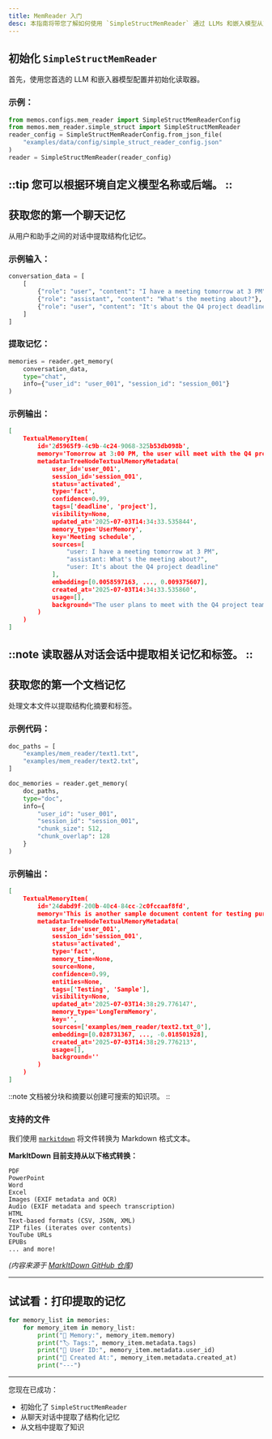 ```yaml
---
title: MemReader 入门
desc: 本指南将带您了解如何使用 `SimpleStructMemReader` 通过 LLMs 和嵌入模型从对话和文档中提取结构化记忆。它非常适合构建记忆感知的对话 AI、知识库和语义搜索系统。
---
```


##  初始化 `SimpleStructMemReader`

首先，使用您首选的 LLM 和嵌入器模型配置并初始化读取器。

### 示例：

```python
from memos.configs.mem_reader import SimpleStructMemReaderConfig
from memos.mem_reader.simple_struct import SimpleStructMemReader
reader_config = SimpleStructMemReaderConfig.from_json_file(
    "examples/data/config/simple_struct_reader_config.json"
)
reader = SimpleStructMemReader(reader_config)
```
::tip
您可以根据环境自定义模型名称或后端。
::
---

## 获取您的第一个聊天记忆

从用户和助手之间的对话中提取结构化记忆。

### 示例输入：

```python
conversation_data = [
    [
        {"role": "user", "content": "I have a meeting tomorrow at 3 PM"},
        {"role": "assistant", "content": "What's the meeting about?"},
        {"role": "user", "content": "It's about the Q4 project deadline"}
    ]
]
```

### 提取记忆：

```python
memories = reader.get_memory(
    conversation_data,
    type="chat",
    info={"user_id": "user_001", "session_id": "session_001"}
)
```

### 示例输出：

```json
[
    TextualMemoryItem(
        id='2d5965f9-4c9b-4c24-9068-325b53db098b',
        memory='Tomorrow at 3:00 PM, the user will meet with the Q4 project team to discuss the deadline.',
        metadata=TreeNodeTextualMemoryMetadata(
            user_id='user_001',
            session_id='session_001',
            status='activated',
            type='fact',
            confidence=0.99,
            tags=['deadline', 'project'],
            visibility=None,
            updated_at='2025-07-03T14:34:33.535844',
            memory_type='UserMemory',
            key='Meeting schedule',
            sources=[
                "user: I have a meeting tomorrow at 3 PM",
                "assistant: What's the meeting about?",
                "user: It's about the Q4 project deadline"
            ],
            embedding=[0.0058597163, ..., 0.009375607],
            created_at='2025-07-03T14:34:33.535860',
            usage=[],
            background="The user plans to meet with the Q4 project team tomorrow at 3:00 PM to address the project's deadline. This action reflects their proactive approach to managing project timelines and their focus on ensuring timely completion."
        )
    )
]
```
::note
读取器从对话会话中提取相关记忆和标签。
::
---

## 获取您的第一个文档记忆

处理文本文件以提取结构化摘要和标签。

### 示例代码：

```python
doc_paths = [
    "examples/mem_reader/text1.txt",
    "examples/mem_reader/text2.txt",
]

doc_memories = reader.get_memory(
    doc_paths,
    type="doc",
    info={
        "user_id": "user_001",
        "session_id": "session_001",
        "chunk_size": 512,
        "chunk_overlap": 128
    }
)
```

### 示例输出：

```json
[
    TextualMemoryItem(
        id='24dabd9f-200b-40c4-84cc-2c0fccaaf8fd',
        memory='This is another sample document content for testing purposes.',
        metadata=TreeNodeTextualMemoryMetadata(
            user_id='user_001',
            session_id='session_001',
            status='activated',
            type='fact',
            memory_time=None,
            source=None,
            confidence=0.99,
            entities=None,
            tags=['Testing', 'Sample'],
            visibility=None,
            updated_at='2025-07-03T14:38:29.776147',
            memory_type='LongTermMemory',
            key='',
            sources=['examples/mem_reader/text2.txt_0'],
            embedding=[0.028731367, ..., -0.018501928],
            created_at='2025-07-03T14:38:29.776213',
            usage=[],
            background=''
        )
    )
]
```
::note
文档被分块和摘要以创建可搜索的知识项。
::

### 支持的文件

我们使用 [`markitdown`](https://github.com/microsoft/markitdown) 将文件转换为 Markdown 格式文本。

**MarkItDown 目前支持从以下格式转换：**  

```
PDF  
PowerPoint  
Word  
Excel  
Images (EXIF metadata and OCR)  
Audio (EXIF metadata and speech transcription)  
HTML  
Text-based formats (CSV, JSON, XML)  
ZIP files (iterates over contents)  
YouTube URLs  
EPUBs  
... and more!
```
*(内容来源于 [MarkItDown GitHub 仓库](https://github.com/microsoft/markitdown))*

---


## 试试看：打印提取的记忆

```python
for memory_list in memories:
    for memory_item in memory_list:
        print("🧠 Memory:", memory_item.memory)
        print("🏷 Tags:", memory_item.metadata.tags)
        print("👤 User ID:", memory_item.metadata.user_id)
        print("📅 Created At:", memory_item.metadata.created_at)
        print("---")
```

---

您现在已成功：
- 初始化了 `SimpleStructMemReader`
- 从聊天对话中提取了结构化记忆
- 从文档中提取了知识

